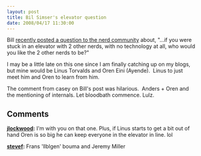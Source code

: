 ```yaml
---
layout: post
title: Bil Simser's elevator question
date: 2008/04/17 11:30:00
---
```



Bill [recently posted a question to the nerd community](http://weblogs.asp.net/bsimser/archive/2008/04/16/3-geeks-in-an-elevator.aspx) about, "...if you were stuck in an elevator with 2 other nerds, with no technology at all, who would you like the 2 other nerds to be?"

I may be a little late on this one since I am finally catching up on my blogs, but mine would be Linus Torvalds and Oren Eini (Ayende).  Linus to just meet him and Oren to learn from him. 

The comment from casey on Bill's post was hilarious.  Anders + Oren and the mentioning of internals. Let bloodbath commence. Lulz.

## Comments

**[jlockwood](#227 "2008-04-18 16:30:10"):** I'm with you on that one. Plus, if Linus starts to get a bit out of hand Oren is so big he can keep everyone in the elevator in line. lol

**[stevef](#228 "2008-04-18 21:09:08"):** Frans 'llblgen' bouma and Jeremy Miller


